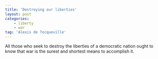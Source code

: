 ```yaml
---
title: 'Destroying our liberties'
layout: post
categories:
    - liberty
    - war
tag: 'Alexis de Tocqueville'
---
```


All those who seek to destroy the liberties of a democratic nation ought to know that war is the surest and shortest means to accomplish it.